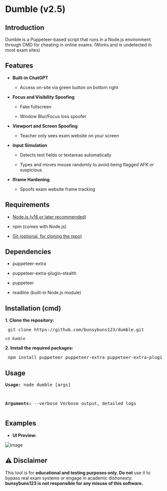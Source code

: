 # Dumble (v2.5)

## Introduction
Dumble is a Puppeteer-based script that runs in a Node.js environment through CMD for cheating in online exams. (Works and is undetected in most exam sites)

## Features

- **Built-in ChatGPT**

    - Access on-site via green button on bottom right

- **Focus and Visibility Spoofing**

  - Fake fullscreen

  - Window Blur/Focus loss spoofer

- **Viewport and Screen Spoofing**

  - Teacher only sees exam website on your screen

- **Input Simulation**

  - Detects text fields or textareas automatically

  - Types and moves mouse randomly to avoid being flagged AFK or suspicious

- **Iframe Hardening**

  - Spoofs exam website frame tracking


## Requirements

- [Node.js (v16 or later recommended)](https://nodejs.org/en/download)

- npm (comes with Node.js)

- [Git (optional, for cloning the repo)](https://git-scm.com/downloads)


## Dependencies

- puppeteer-extra

- puppeteer-extra-plugin-stealth

- puppeteer

- readline (built-in Node.js module)

## Installation (cmd)

**1. Clone the repository:**

<pre> git clone https://github.com/bunsybuns123/dumble.git </pre>


``` cd dumble ```

**2. Install the required packages:**

<pre> npm install puppeteer puppeteer-extra puppeteer-extra-plugin-stealth </pre>


## Usage

**<pre>Usage:**
node dumble [args]


**Arguments:**
        --verbose    Verbose output, detailed logs
</pre>


## Examples

- **UI Preview:**

![image](https://github.com/user-attachments/assets/be089826-696d-421e-a509-561ebc8fced2)




## ⚠️ Disclaimer

This tool is for **educational and testing purposes only. Do not** use it to bypass real exam systems or engage in academic dishonesty. **bunsybuns123 is not responsible for any misuse of this software.**

